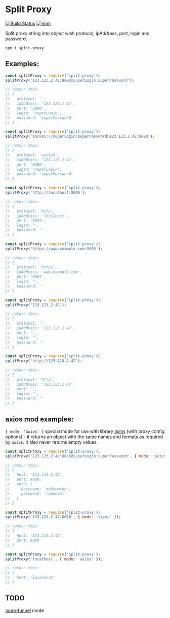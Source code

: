 # Split Proxy

[![Build Status](https://travis-ci.com/Ganevru/split-proxy.svg?branch=master)](https://travis-ci.com/Ganevru/split-proxy)
[![npm](https://img.shields.io/npm/v/split-proxy.svg?style=flat-square)](http://npm.im/split-proxy)

Split proxy string into object wish protocol, ipAddress, port, login and password.

```bash
npm i split-proxy
```

## Examples:

```js
const splitProxy = require('split-proxy');
splitProxy('123.123.2.42:8080@superLogin:superPassword');

// return this:
// {
//   protocol: '',
//   ipAddress: '123.123.2.42',
//   port: '8080',
//   login: 'superLogin',
//   password: 'superPassword'
// }
```

```js
const splitProxy = require('split-proxy');
splitProxy('socks5://superLogin:superPassword@123.123.2.42:8080');

// return this:
// {
//   protocol: 'socks5',
//   ipAddress: '123.123.2.42',
//   port: '8080',
//   login: 'superLogin',
//   password: 'superPassword'
// }
```

```js
const splitProxy = require('split-proxy');
splitProxy('http://localhost:9005');

// return this:
// {
//   protocol: 'http',
//   ipAddress: 'localhost',
//   port: '9005',
//   login: '',
//   password: ''
// }
```

```js
const splitProxy = require('split-proxy');
splitProxy('https://www.example.com:9005');

// return this:
// {
//   protocol: 'https',
//   ipAddress: 'www.example.com',
//   port: '9005',
//   login: '',
//   password: ''
// }
```

```js
const splitProxy = require('split-proxy');
splitProxy('123.123.2.42');

// return this:
// {
//   protocol: '',
//   ipAddress: '123.123.2.42',
//   port: '',
//   login: '',
//   password: ''
// }
```

```js
const splitProxy = require('split-proxy');
splitProxy('http://123.123.2.42');

// return this:
// {
//   protocol: 'http',
//   ipAddress: '123.123.2.42',
//   port: '',
//   login: '',
//   password: ''
// }
```


## axios mod examples:

`{ mode: 'axios' }` special mode for use with library [axios](https://www.npmjs.com/package/axios) (with proxy config options) - it returns an object with the same names and formats as required by `axios`. It also never returns empty values.

```js
const splitProxy = require('split-proxy');
splitProxy('123.123.2.42:8080@superLogin:superPassword', { mode: 'axios' });

// return this:
// {
//   host: '123.123.2.42',
//   port: 8080,
//   auth: {
//     username: 'mikeymike',
//     password: 'rapunz3l'
//   }
// }
```

```js
const splitProxy = require('split-proxy');
splitProxy('123.123.2.42:8080', { mode: 'axios' });

// return this:
// {
//   host: '123.123.2.42',
//   port: 8080
// }
```

```js
const splitProxy = require('split-proxy');
splitProxy('localhost', { mode: 'axios' });

// return this:
// {
//   host: 'localhost'
// }
```

## TODO

[node-tunnel](https://github.com/koichik/node-tunnel) mode